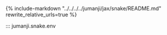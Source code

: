 {%
   include-markdown "../../../../jumanji/jax/snake/README.md"
   rewrite_relative_urls=true
%}

::: jumanji.snake.env

